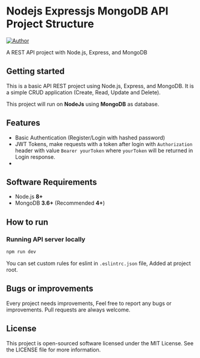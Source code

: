 # Nodejs Expressjs MongoDB API Project Structure

[![Author](http://img.shields.io/badge/author-@maitraysuthar-blue.svg)](www.linkedin.com/in/oscarmunoz256)

A REST API project with Node.js, Express, and MongoDB

## Getting started

This is a basic API REST project using Node.js, Express, and MongoDB. It is a simple CRUD application (Create, Read, Update and Delete).

This project will run on **NodeJs** using **MongoDB** as database.

## Features

- Basic Authentication (Register/Login with hashed password)
- JWT Tokens, make requests with a token after login with `Authorization` header with value `Bearer yourToken` where `yourToken` will be returned in Login response.
-

## Software Requirements

- Node.js **8+**
- MongoDB **3.6+** (Recommended **4+**)

## How to run

### Running API server locally

```bash
npm run dev
```

You can set custom rules for eslint in `.eslintrc.json` file, Added at project root.

## Bugs or improvements

Every project needs improvements, Feel free to report any bugs or improvements. Pull requests are always welcome.

## License

This project is open-sourced software licensed under the MIT License. See the LICENSE file for more information.
